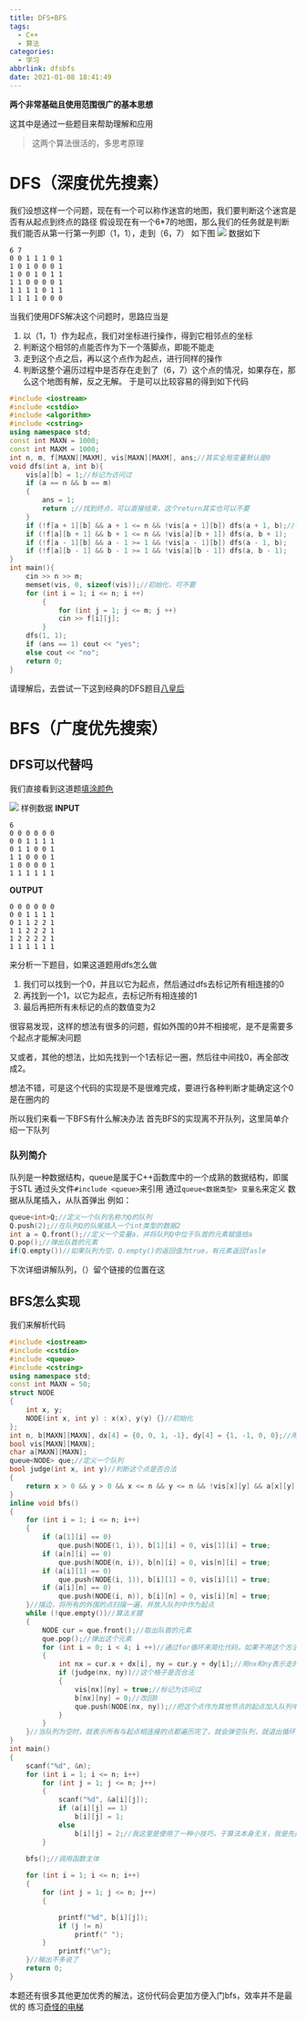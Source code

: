```yaml
---
title: DFS+BFS
tags:
  - C++
  - 算法
categories:
  - 学习
abbrlink: dfsbfs
date: 2021-01-08 18:41:49
---
```

**两个非常基础且使用范围很广的基本思想**

这其中是通过一些题目来帮助理解和应用

>这两个算法很活的，多思考原理

<!-- more -->

# DFS（深度优先搜素）
我们设想这样一个问题，现在有一个可以称作迷宫的地图，我们要判断这个迷宫是否有从起点到终点的路径
假设现在有一个6*7的地图，那么我们的任务就是判断
我们能否从第一行第一列即（1，1），走到（6，7）
如下图
![](https://gitee.com/zyyyyyih/picture-bed/raw/master/img/20210108185229.png)
数据如下
```
6 7
0 0 1 1 1 0 1
1 0 1 0 0 0 1
1 0 0 1 0 1 1
1 1 0 0 0 0 1
1 1 1 1 0 1 1
1 1 1 1 0 0 0
```
当我们使用DFS解决这个问题时，思路应当是
1. 以（1，1）作为起点，我们对坐标进行操作，得到它相邻点的坐标
2. 判断这个相邻的点能否作为下一个落脚点，即能不能走
3. 走到这个点之后，再以这个点作为起点，进行同样的操作
4. 判断这整个遍历过程中是否存在走到了（6，7）这个点的情况，如果存在，那么这个地图有解，反之无解。
于是可以比较容易的得到如下代码
```cpp
#include <iostream>
#include <cstdio>
#include <algorithm>
#include <cstring>
using namespace std;
const int MAXN = 1000;
const int MAXM = 1000;
int n, m, f[MAXN][MAXM], vis[MAXN][MAXM], ans;//其实全局变量默认是0
void dfs(int a, int b){
    vis[a][b] = 1;//标记为访问过
    if (a == n && b == m)
    {
        ans = 1;
        return ;//找到终点，可以直接结束，这个return其实也可以不要
    }
    if (!f[a + 1][b] && a + 1 <= n && !vis[a + 1][b]) dfs(a + 1, b);//判断是否是路，是否越界，是否访问过
    if (!f[a][b + 1] && b + 1 <= n && !vis[a][b + 1]) dfs(a, b + 1);
    if (!f[a - 1][b] && a - 1 >= 1 && !vis[a - 1][b]) dfs(a - 1, b);
    if (!f[a][b - 1] && b - 1 >= 1 && !vis[a][b - 1]) dfs(a, b - 1);
}
int main(){
    cin >> n >> m;
    memset(vis, 0, sizeof(vis));//初始化，可不要
    for (int i = 1; i <= n; i ++)
        {
            for (int j = 1; j <= m; j ++)
            cin >> f[i][j];
        }
    dfs(1, 1);
    if (ans == 1) cout << "yes";
    else cout << "no";
    return 0;
}
```
请理解后，去尝试一下这到经典的DFS题目[八皇后](https://www.luogu.com.cn/problem/P1219)

# BFS（广度优先搜索）
## DFS可以代替吗
我们直接看到这道题[填涂颜色](https://www.luogu.com.cn/problem/P1162)

![](https://gitee.com/zyyyyyih/picture-bed/raw/master/img/20210108190437.png)
样例数据
**INPUT**
```
6
0 0 0 0 0 0
0 0 1 1 1 1
0 1 1 0 0 1
1 1 0 0 0 1
1 0 0 0 0 1
1 1 1 1 1 1
```
**OUTPUT**
```
0 0 0 0 0 0
0 0 1 1 1 1
0 1 1 2 2 1
1 1 2 2 2 1
1 2 2 2 2 1
1 1 1 1 1 1
```
来分析一下题目，如果这道题用dfs怎么做
1. 我们可以找到一个0，并且以它为起点，然后通过dfs去标记所有相连接的0
2. 再找到一个1，以它为起点，去标记所有相连接的1
3. 最后再把所有未标记的点的数值变为2

很容易发现，这样的想法有很多的问题，假如外围的0并不相接呢，是不是需要多个起点才能解决问题

又或者，其他的想法，比如先找到一个1去标记一圈，然后往中间找0，再全部改成2。

想法不错，可是这个代码的实现是不是很难完成，要进行各种判断才能确定这个0是在圈内的

所以我们来看一下BFS有什么解决办法
首先BFS的实现离不开队列，这里简单介绍一下队列
### <queue>队列简介
队列是一种数据结构，queue是属于C++函数库中的一个成熟的数据结构，即属于STL
通过头文件`#include <queue>`来引用
通过`queue<数据类型> 变量名`来定义
数据从队尾插入，从队首弹出
例如：
```cpp
queue<int>Q;//定义一个队列名称为Q的队列
Q.push(2);//在队列Q的队尾插入一个int类型的数据2
int a = Q.front();//定义一个变量a，并将队列Q中位于队首的元素赋值给a
Q.pop();//弹出队首的元素
if(Q.empty())//如果队列为空，Q.empty()的返回值为true，有元素返回fasle
```
下次详细讲解队列，（）留个链接的位置在这

## BFS怎么实现
我们来解析代码
```cpp
#include <iostream>
#include <cstdio>
#include <queue>
#include <cstring>
using namespace std;
const int MAXN = 50;
struct NODE
{
	int x, y;
	NODE(int x, int y) : x(x), y(y) {}//初始化
};
int n, b[MAXN][MAXN], dx[4] = {0, 0, 1, -1}, dy[4] = {1, -1, 0, 0};//用这个来代替走的步子，看到后面就明白了
bool vis[MAXN][MAXN];
char a[MAXN][MAXN];
queue<NODE> que;//定义一个队列
bool judge(int x, int y)//判断这个点是否合法
{
	return x > 0 && y > 0 && x <= n && y <= n && !vis[x][y] && a[x][y] == 0;
}
inline void bfs()
{
	for (int i = 1; i <= n; i++)
	{
		if (a[1][i] == 0)
			que.push(NODE(1, i)), b[1][i] = 0, vis[1][i] = true;
		if (a[n][i] == 0)
			que.push(NODE(n, i)), b[n][i] = 0, vis[n][i] = true;
		if (a[i][1] == 0)
			que.push(NODE(i, 1)), b[i][1] = 0, vis[i][1] = true;
		if (a[i][n] == 0)
			que.push(NODE(i, n)), b[i][n] = 0, vis[i][n] = true;
	}//描边，将所有的外围的点扫描一遍，并放入队列中作为起点
	while (!que.empty())//算法关键
	{
		NODE cur = que.front();//取出队首的元素
		que.pop();//弹出这个元素
		for (int i = 0; i < 4; i ++)//通过for循环来简化代码，如果不用这个方法的话，就需要像我上面那个未简化的dfs的代码一样，把向上下左右走的情况都列出来
		{
			int nx = cur.x + dx[i], ny = cur.y + dy[i];//用nx和ny表示走的下一步格子
			if (judge(nx, ny))//这个格子是否合法
			{
				vis[nx][ny] = true;//标记为访问过
				b[nx][ny] = 0;//改回0
				que.push(NODE(nx, ny));//把这个点作为其他节点的起点加入队列中
			}
		}
	}//当队列为空时，就表示所有与起点相连接的点都遍历完了，就会弹空队列，就退出循环，完成了操作
}
int main()
{
	scanf("%d", &n);
	for (int i = 1; i <= n; i++)
		for (int j = 1; j <= n; j++)
		{
			scanf("%d", &a[i][j]);
			if (a[i][j] == 1)
				b[i][j] = 1;
			else
				b[i][j] = 2;//我这里是使用了一种小技巧，于算法本身无关，我是先把所有的零都处理成2，然后用bfs把圈外的还原成0
		}
	
	bfs();//调用函数主体

	for (int i = 1; i <= n; i++)
	{
		for (int j = 1; j <= n; j++)
		{

			printf("%d", b[i][j]);
			if (j != n)
				printf(" ");
		}
			printf("\n");
	}//输出不多说了
	return 0;
}
```
本题还有很多其他更加优秀的解法，这份代码会更加方便入门bfs，效率并不是最优的
练习[奇怪的电梯](https://www.luogu.com.cn/problem/P1135)